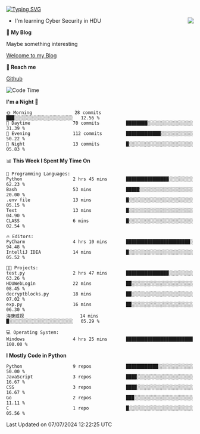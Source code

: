 [![Typing SVG](https://readme-typing-svg.herokuapp.com?font=Fira+Code&pause=1000&random=false&width=450&height=60&lines=Hello+%F0%9F%91%8B%F0%9F%8F%BB;I'm+JBNRZ)](https://git.io/typing-svg)

<a href="#">
  <img align="right" src="https://github-readme-stats.vercel.app/api?username=JBNRZ&show_icons=true&bg_color=15,f2f7fd,E0EAFC" />
</a>

- I'm learning Cyber Security in HDU

 **🌱 My Blog**

Maybe something interesting

[Welcome to my Blog](https://jbnrz.com.cn/)

 **💬 Reach me** 

[Github](https://github.com/JBNRZ)


<!--START_SECTION:waka-->
![Code Time](http://img.shields.io/badge/Code%20Time-570%20hrs%2053%20mins-blue)

**I'm a Night 🦉** 

```text
🌞 Morning                28 commits          ███░░░░░░░░░░░░░░░░░░░░░░   12.56 % 
🌆 Daytime                70 commits          ████████░░░░░░░░░░░░░░░░░   31.39 % 
🌃 Evening                112 commits         █████████████░░░░░░░░░░░░   50.22 % 
🌙 Night                  13 commits          █░░░░░░░░░░░░░░░░░░░░░░░░   05.83 % 
```


📊 **This Week I Spent My Time On** 

```text
💬 Programming Languages: 
Python                   2 hrs 45 mins       ████████████████░░░░░░░░░   62.23 % 
Bash                     53 mins             █████░░░░░░░░░░░░░░░░░░░░   20.00 % 
.env file                13 mins             █░░░░░░░░░░░░░░░░░░░░░░░░   05.15 % 
Text                     13 mins             █░░░░░░░░░░░░░░░░░░░░░░░░   04.90 % 
CLASS                    6 mins              █░░░░░░░░░░░░░░░░░░░░░░░░   02.54 % 

🔥 Editors: 
PyCharm                  4 hrs 10 mins       ████████████████████████░   94.48 % 
IntelliJ IDEA            14 mins             █░░░░░░░░░░░░░░░░░░░░░░░░   05.52 % 

🐱‍💻 Projects: 
test.py                  2 hrs 47 mins       ████████████████░░░░░░░░░   63.26 % 
HDUWebLogin              22 mins             ██░░░░░░░░░░░░░░░░░░░░░░░   08.45 % 
decryptblocks.py         18 mins             ██░░░░░░░░░░░░░░░░░░░░░░░   07.02 % 
exp.py                   16 mins             ██░░░░░░░░░░░░░░░░░░░░░░░   06.30 % 
海康威视                     14 mins             █░░░░░░░░░░░░░░░░░░░░░░░░   05.29 % 

💻 Operating System: 
Windows                  4 hrs 25 mins       █████████████████████████   100.00 % 
```

**I Mostly Code in Python** 

```text
Python                   9 repos             ████████████░░░░░░░░░░░░░   50.00 % 
JavaScript               3 repos             ████░░░░░░░░░░░░░░░░░░░░░   16.67 % 
CSS                      3 repos             ████░░░░░░░░░░░░░░░░░░░░░   16.67 % 
Go                       2 repos             ███░░░░░░░░░░░░░░░░░░░░░░   11.11 % 
C                        1 repo              █░░░░░░░░░░░░░░░░░░░░░░░░   05.56 % 
```




 Last Updated on 07/07/2024 12:22:25 UTC
<!--END_SECTION:waka-->
